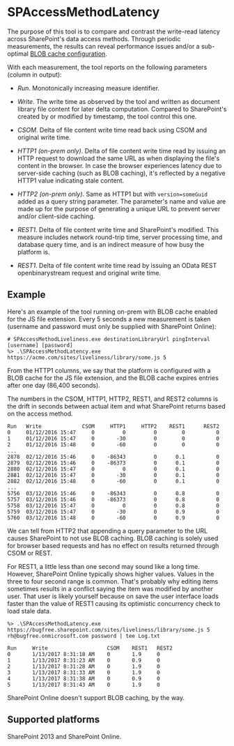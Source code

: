 ﻿# SPAccessMethodLatency

The purpose of this tool is to compare and contrast the write-read
latency across SharePoint's data access methods. Through periodic
measurements, the results can reveal performance issues and/or a
sub-optimal [BLOB cache
configuration](https://blogs.msdn.microsoft.com/spses/2012/08/28/blob-cache-in-sharepoint).

With each measurement, the tool reports on the following parameters
(column in output):

- *Run*. Monotonically increasing measure identifier.

- *Write*. The write time as observed by the tool and written as
  document library file content for later delta computation. Compared
  to SharePoint's created by or modified by timestamp, the tool
  control this one.

- *CSOM*. Delta of file content write time read back using CSOM and
   original write time.

- *HTTP1 (on-prem only)*. Delta of file content write time read by
   issuing an HTTP request to download the same URL as when displaying
   the file's content in the browser. In case the browser experiences
   latency due to server-side caching (such as BLOB caching), it's
   reflected by a negative HTTP1 value indicating stale content.

- *HTTP2 (on-prem only)*. Same as HTTP1 but with
   ```version=someGuid``` added as a query string parameter. The
   parameter's name and value are made up for the purpose of
   generating a unique URL to prevent server and/or client-side
   caching.

- *REST1*. Delta of file content write time and SharePoint's
   modified. This measure includes network round-trip time, server
   processing time, and database query time, and is an indirect
   measure of how busy the platform is.

- *REST1*. Delta of file content write time read by issuing an OData
   REST openbinarystream request and original write time.

## Example

Here's an example of the tool running on-prem with BLOB cache enabled
for the JS file extension. Every 5 seconds a new measurement is taken
(username and password must only be supplied with SharePoint Online):

    # SPAccessMethodLiveliness.exe destinationLibraryUrl pingInterval [username] [password]
    %> .\SPAccessMethodLatency.exe https://acme.com/sites/liveliness/library/some.js 5

From the HTTP1 columns, we say that the platform is configured with a
BLOB cache for the JS file extension, and the BLOB cache expires
entries after one day (86,400 seconds).

The numbers in the CSOM, HTTP1, HTTP2, REST1, and REST2 columns is the
drift in seconds between actual item and what SharePoint returns based
on the access method.

    Run   Write             CSOM     HTTP1     HTTP2    REST1      REST2
    0     01/12/2016 15:47     0         0         0        0          0
    1     01/12/2016 15:47     0       -30         0        0          0
    2     01/12/2016 15:48     0       -60         0        0          0
    ...
    2878  02/12/2016 15:46     0    -86343         0      0.1          0
    2879  02/12/2016 15:46     0    -86373         0      0.1          0
    2880  02/12/2016 15:47     0         0         0      0.1          0
    2881  02/12/2016 15:47     0       -30         0      0.1          0
    2882  02/12/2016 15:48     0       -60         0      0.1          0
    ...
    5756  03/12/2016 15:46     0    -86343         0      0.8          0
    5757  03/12/2016 15:46     0    -86373         0      0.8          0
    5758  03/12/2016 15:47     0         0         0      0.8          0
    5759  03/12/2016 15:47     0       -30         0      0.9          0
    5760  03/12/2016 15:48     0       -60         0      0.9          0

We can tell from HTTP2 that appending a query parameter to the URL
causes SharePoint to not use BLOB caching. BLOB caching is solely used
for browser based requests and has no effect on results returned
through CSOM or REST.

For REST1, a little less than one second may sound like a long
time. However, SharePoint Online typically shows higher values. Values
in the three to four second range is common. That's probably why
editing items sometimes results in a conflict saying the item was
modified by another user. That user is likely yourself because on save
the user interface loads faster than the value of REST1 causing its
optimistic concurrency check to load stale data.

    %> .\SPAccessMethodLatency.exe https://bugfree.sharepoint.com/sites/liveliness/library/some.js 5 rh@bugfree.onmicrosoft.com password | tee Log.txt

    Run     Write                   CSOM    REST1   REST2
    0       1/13/2017 8:31:18 AM    0       1.9     0
    1       1/13/2017 8:31:23 AM    0       0.9     0
    2       1/13/2017 8:31:28 AM    0       1.9     0
    3       1/13/2017 8:31:33 AM    0       1.9     0
    4       1/13/2017 8:31:38 AM    0       0.9     0
    5       1/13/2017 8:31:43 AM    0       1.9     0

SharePoint Online doesn't support BLOB caching, by the way.

## Supported platforms

SharePoint 2013 and SharePoint Online.